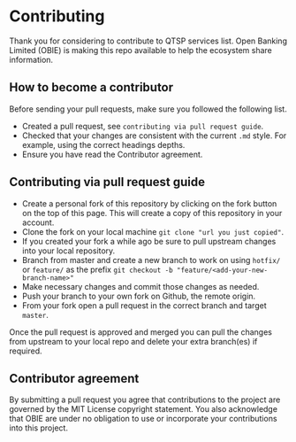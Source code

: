 # Contributing

Thank you for considering to contribute to QTSP services list. Open Banking Limited (OBIE) is making this repo available to help the ecosystem share information.

## How to become a contributor

Before sending your pull requests, make sure you followed the following list.

* Created a pull request, see `contributing via pull request guide`.
* Checked that your changes are consistent with the current `.md` style. For example, using the correct headings depths.
* Ensure you have read the Contributor agreement.

## Contributing via pull request guide

* Create a personal fork of this repository by clicking on the fork button on the top of this page. This will create a copy of this repository in your account.
* Clone the fork on your local machine `git clone "url you just copied"`.
* If you created your fork a while ago be sure to pull upstream changes into your local repository.
* Branch from master and create a new branch to work on using `hotfix/` or `feature/` as the prefix `git checkout -b "feature/<add-your-new-branch-name>"`
* Make necessary changes and commit those changes as needed.
* Push your branch to your own fork on Github, the remote origin.
* From your fork open a pull request in the correct branch and target `master`.

Once the pull request is approved and merged you can pull the changes from upstream to your local repo and delete your extra branch(es) if required.

## Contributor agreement

By submitting a pull request you agree that contributions to the project are governed by the MIT License copyright statement. You also acknowledge that OBIE are under no obligation to use or incorporate your contributions into this project.